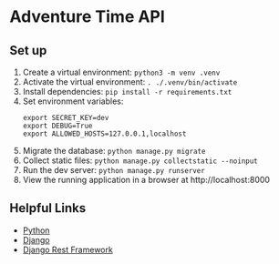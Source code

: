 # Adventure Time API

## Set up

1. Create a virtual environment: `python3 -m venv .venv`
1. Activate the virtual environment: `. ./.venv/bin/activate`
1. Install dependencies: `pip install -r requirements.txt`
1. Set environment variables:
   ```
   export SECRET_KEY=dev
   export DEBUG=True
   export ALLOWED_HOSTS=127.0.0.1,localhost
   ```
1. Migrate the database: `python manage.py migrate`
1. Collect static files: `python manage.py collectstatic --noinput`
1. Run the dev server: `python manage.py runserver`
1. View the running application in a browser at http://localhost:8000

## Helpful Links

- [Python](https://www.python.org/)
- [Django](https://djangoproject.com/)
- [Django Rest Framework](https://www.django-rest-framework.org/)
